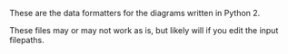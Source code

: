 These are the data formatters for the diagrams written in Python 2.

These files may or may not work as is, but likely will if you edit the input filepaths.
